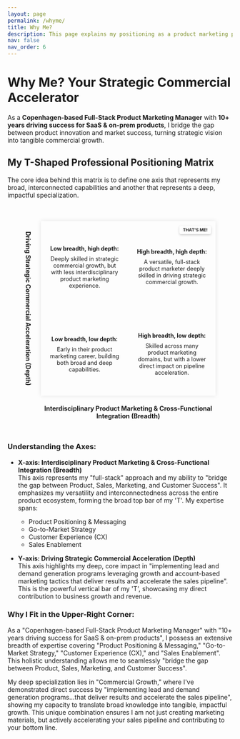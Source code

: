 ```yaml
---
layout: page
permalink: /whyme/
title: Why Me?
description: This page explains my positioning as a product marketing professional, highlighting how my broad capabilities and deep specialization can drive significant commercial results for your organization
nav: false
nav_order: 6
---
```


<style>
.matrix-wrapper {
  display: grid;
  grid-template-columns: auto 1fr;
  grid-template-rows: 1fr auto;
  grid-template-areas:
    "y-axis matrix"
    ". x-axis";
  width: 85%;
  max-width: 595px;
  margin: 50px auto;
  align-items: center;
  justify-items: center;
  gap: 20px;
}

.y-axis-label {
  grid-area: y-axis;
  writing-mode: vertical-rl;
  text-align: center;
  font-weight: bold;
  color: var(--global-theme-color);
  font-size: 1em;
}

.x-axis-label {
  grid-area: x-axis;
  text-align: center;
  font-weight: bold;
  color: var(--global-theme-color);
  font-size: 1em;
}

.matrix-container {
  grid-area: matrix;
  position: relative;
  width: 100%;
  padding-bottom: 100%;
  background-color: var(--global-card-bg-color);
  border: 1px solid var(--global-divider-color);
  box-shadow: 0 0 10px rgba(0,0,0,0.1);
  overflow: hidden;
}

.matrix-grid {
  position: absolute;
  inset: 0;
  display: grid;
  grid-template-columns: 1fr 1fr;
  grid-template-rows: 1fr 1fr;
}

.quadrant {
  border: 1px solid var(--global-divider-color);
  padding: 25px 15px 15px 15px;
  font-size: 0.9em;
  text-align: center;
  display: flex;
  align-items: center;
  justify-content: center;
  color: var(--global-text-color);
  background-color: var(--global-bg-color);
  flex-direction: column;
  overflow-wrap: break-word;
}

.quadrant strong {
  margin-bottom: 8px;
  display: block;
}

.quadrant.top-right {
  background-color: var(--global-tip-block-bg);
  border-color: var(--global-tip-block);
  position: relative;
}

.your-position-marker {
  position: absolute;
  top: 10px;
  right: 10px;
  background-color: var(--global-highlight-color);
  color: var(--global-hover-text-color);
  padding: 4px 8px;
  border-radius: 4px;
  font-weight: bold;
  font-size: 0.75em;
  box-shadow: 0 2px 5px rgba(0,0,0,0.2);
  z-index: 1;
}

@media (max-width: 768px) {
  .matrix-wrapper {
    max-width: 95%;
    gap: 12px;
  }
  .quadrant {
    font-size: 0.7em;
    padding: 18px 8px 10px 8px;
  }
  .x-axis-label, .y-axis-label {
    font-size: 0.85em;
  }
  .your-position-marker {
    font-size: 0.65em;
    padding: 2px 5px;
  }
}
</style>

# Why Me? Your Strategic Commercial Accelerator

As a **Copenhagen-based Full-Stack Product Marketing Manager** with **10+ years driving success for SaaS & on-prem products**, I bridge the gap between product innovation and market success, turning strategic vision into tangible commercial growth.

## My T-Shaped Professional Positioning Matrix

The core idea behind this matrix is to define one axis that represents my broad, interconnected capabilities and another that represents a deep, impactful specialization.

<div class="matrix-wrapper">
  <div class="y-axis-label">Driving Strategic Commercial Acceleration (Depth)</div>

  <div class="matrix-container">
    <div class="matrix-grid">
      <div class="quadrant top-left">
        <strong>Low breadth, high depth:</strong> Deeply skilled in strategic commercial growth, but with less interdisciplinary product marketing experience.
      </div>
      <div class="quadrant top-right">
        <strong>High breadth, high depth:</strong> A versatile, full-stack product marketer deeply skilled in driving strategic commercial growth.
        <div class="your-position-marker">THAT'S ME!</div>
      </div>
      <div class="quadrant bottom-left">
        <strong>Low breadth, low depth:</strong> Early in their product marketing career, building both broad and deep capabilities.
      </div>
      <div class="quadrant bottom-right">
        <strong>High breadth, low depth:</strong> Skilled across many product marketing domains, but with a lower direct impact on pipeline acceleration.
      </div>
    </div>
  </div>

  <div class="x-axis-label">Interdisciplinary Product Marketing & Cross-Functional Integration (Breadth)</div>
</div>

### Understanding the Axes:

* **X-axis: Interdisciplinary Product Marketing & Cross-Functional Integration (Breadth)**  
This axis represents my "full-stack" approach and my ability to "bridge the gap between Product, Sales, Marketing, and Customer Success". It emphasizes my versatility and interconnectedness across the entire product ecosystem, forming the broad top bar of my 'T'. My expertise spans:
  * Product Positioning & Messaging
  * Go-to-Market Strategy
  * Customer Experience (CX)
  * Sales Enablement

* **Y-axis: Driving Strategic Commercial Acceleration (Depth)**  
This axis highlights my deep, core impact in "implementing lead and demand generation programs leveraging growth and account-based marketing tactics that deliver results and accelerate the sales pipeline". This is the powerful vertical bar of my 'T', showcasing my direct contribution to business growth and revenue.

### Why I Fit in the Upper-Right Corner:

As a "Copenhagen-based Full-Stack Product Marketing Manager" with "10+ years driving success for SaaS & on-prem products", I possess an extensive breadth of expertise covering "Product Positioning & Messaging," "Go-to-Market Strategy," "Customer Experience (CX)," and "Sales Enablement". This holistic understanding allows me to seamlessly "bridge the gap between Product, Sales, Marketing, and Customer Success".

My deep specialization lies in "Commercial Growth," where I've demonstrated direct success by "implementing lead and demand generation programs...that deliver results and accelerate the sales pipeline", showing my capacity to translate broad knowledge into tangible, impactful growth. This unique combination ensures I am not just creating marketing materials, but actively accelerating your sales pipeline and contributing to your bottom line.

